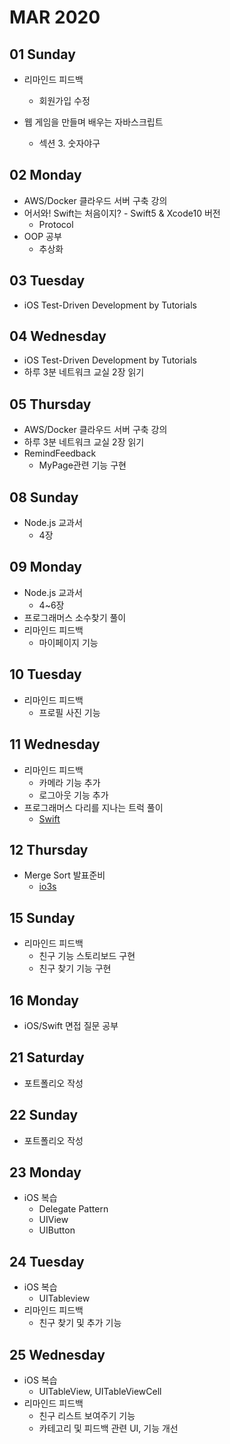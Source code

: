 # MAR 2020

## 01 Sunday
  - 리마인드 피드백
    - 회원가입 수정

  - 웹 게임을 만들며 배우는 자바스크립트
    - 섹션 3. 숫자야구

## 02 Monday
  - AWS/Docker 클라우드 서버 구축 강의
  - 어서와! Swift는 처음이지? - Swift5 & Xcode10 버전
    - Protocol
  - OOP 공부
    - 추상화

## 03 Tuesday
  - iOS Test-Driven Development by Tutorials

## 04 Wednesday
  - iOS Test-Driven Development by Tutorials
  - 하루 3분 네트워크 교실 2장 읽기

## 05 Thursday
  - AWS/Docker 클라우드 서버 구축 강의
  - 하루 3분 네트워크 교실 2장 읽기
  - RemindFeedback
    - MyPage관련 기능 구현

## 08 Sunday
  - Node.js 교과서
    - 4장

## 09 Monday
  - Node.js 교과서
    - 4~6장
  - 프로그래머스 소수찾기 풀이
  - 리마인드 피드백
    - 마이페이지 기능

## 10 Tuesday
  - 리마인드 피드백
    - 프로필 사진 기능

## 11 Wednesday
  - 리마인드 피드백
    - 카메라 기능 추가
    - 로그아웃 기능 추가
  - 프로그래머스 다리를 지나는 트럭 풀이
    - [Swift](https://github.com/newoo/daily-coding/blob/master/swift/truck-passing-bridge.swift)

## 12 Thursday
  - Merge Sort 발표준비
    - [io3s](https://github.com/iO3S)

## 15 Sunday
  - 리마인드 피드백
    - 친구 기능 스토리보드 구현
    - 친구 찾기 기능 구현

## 16 Monday
  - iOS/Swift 면접 질문 공부

## 21 Saturday
  - 포트폴리오 작성

## 22 Sunday
  - 포트폴리오 작성

## 23 Monday
  - iOS 복습
    - Delegate Pattern
    - UIView
    - UIButton

## 24 Tuesday
  - iOS 복습
    - UITableview
  - 리마인드 피드백
    - 친구 찾기 및 추가 기능

## 25 Wednesday
  - iOS 복습
    - UITableView, UITableViewCell
  - 리마인드 피드백
    - 친구 리스트 보여주기 기능
    - 카테고리 및 피드백 관련 UI, 기능 개선

